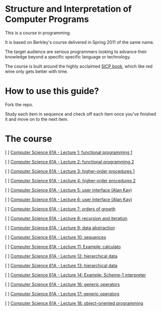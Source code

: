 # Structure and Interpretation of Computer Programs

This is a course in programming.

It is based on Berkley's course delivered in Spring 2011 of the same name.

The target audience are serious programmers looking to advance their knowledge beyond a specific specific language or technology.

The course is built around the highly acclaimed [SICP book](https://www.amazon.com/Structure-Interpretation-Computer-Programs-Engineering/dp/0262510871), which like red wine only gets better with time.

# How to use this guide?

Fork the repo.

Study each item in sequence and check off each item once you've finished it and move on to the next item.  

# The course

[ ] [Computer Science 61A - Lecture 1: functional programming 1](https://archive.org/details/ucberkeley_webcast_l28HAzKy0N8)

[ ] [Computer Science 61A - Lecture 2: functional programming 2](https://archive.org/details/ucberkeley_webcast_TTK2lZoWbPQ)

[ ] [Computer Science 61A - Lecture 3: higher-order procedures 1](https://archive.org/details/ucberkeley_webcast_ogIGxEzvnSE)

[ ] [Computer Science 61A - Lecture 4: higher-order procedures 2](https://archive.org/details/ucberkeley_webcast_ZvH3wF2qg7Q)

[ ] [Computer Science 61A - Lecture 5: user interface (Alan Kay)](https://archive.org/details/ucberkeley_webcast_dC4YGxzoAXk)

[ ] [Computer Science 61A - Lecture 6: user interface (Alan Kay)](https://archive.org/details/ucberkeley_webcast_qxDGE1-S_LE)

[ ] [Computer Science 61A - Lecture 7: orders of growth](https://archive.org/details/ucberkeley_webcast_32L5j10rrK0)

[ ] [Computer Science 61A - Lecture 8: recursion and iteration](https://archive.org/details/ucberkeley_webcast_0G3tNuBBO5I)

[ ] [Computer Science 61A - Lecture 9: data abstraction](https://archive.org/details/ucberkeley_webcast_Oy36XpGVyjA)

[ ] [Computer Science 61A - Lecture 10: sequences](https://archive.org/details/ucberkeley_webcast__qGeRWplPgc)

[ ] [Computer Science 61A - Lecture 11: Example: calculato](https://archive.org/details/ucberkeley_webcast_nzMPF59Ackg)

[ ] [Computer Science 61A - Lecture 12: hierarchical data](https://archive.org/details/ucberkeley_webcast_pSuEz5ZCVAg)

[ ] [Computer Science 61A - Lecture 13: hierarchical data](https://archive.org/details/ucberkeley_webcast_kbqJ3UGPgOc)

[ ] [Computer Science 61A - Lecture 14: Example: Scheme-1 interpreter](https://archive.org/details/ucberkeley_webcast_3FjDrWv00Hc)

[ ] [Computer Science 61A - Lecture 16: generic operators](https://archive.org/details/ucberkeley_webcast_rz_XpDhDtFI)

[ ] [Computer Science 61A - Lecture 17: generic operators](https://archive.org/details/ucberkeley_webcast_8HDIqZ2ZqKI)

[ ] [Computer Science 61A - Lecture 18: object-oriented programming](https://archive.org/details/ucberkeley_webcast_jq1v8YUftxE)
